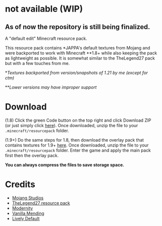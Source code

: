 # not available (WIP)
## As of now the repository is still being finalized.
A "default edit" Minecraft resource pack. 

This resource pack contains *JAPPA's default textures from Mojang and were backported to work with Minecraft **1.8+ while also keeping the pack as lightweight as possible. It is somewhat similar to the TheLegend27 pack but with a few touches from me.

**Textures backported from version/snapshots of 1.21 by me (except for ctm)*

***Lower versions may have improper support*
# Download
(1.8) Click the green Code button on the top right and click Download ZIP (or just simply click [here](https://github.com/badb33ch/not-available/archive/refs/heads/main.zip)). Once downloaded, unzip the file to your `.minecraft/resourcepack` folder. 

(1.9+) Do the same steps for 1.8, then download the overlay pack that contains textures for 1.9+ [here](https://github.com/badb33ch/not-available/archive/refs/heads/1.9+.zip). Once downloaded, unzip the file to your `.minecraft/resourcepack` folder. Enter the game and apply the main pack first then the overlay pack.

**You can always compress the files to save storage space.**
# Credits
- [Mojang Studios](https://mojang.com)
- [TheLegend27 resource pack](http://www.mediafire.com/file/8l3nm7wcylbbylv/TheLegend27.zip/file)
- [Modernity](https://www.curseforge.com/minecraft/texture-packs/modernity)
- [Vanilla Mending](https://www.curseforge.com/minecraft/texture-packs/vanilla-mending)
- [Lively Default](https://www.minecraftforum.net/forums/mapping-and-modding-java-edition/resource-packs/2091397-200-000-downloads-1-7-1-8-lively-default-greener)



